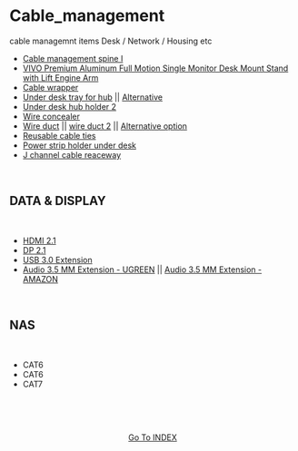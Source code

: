 # Cable_management
cable managemnt items Desk / Network / Housing etc


- [Cable management spine I](https://www.amazon.ca/gp/product/B0F1V78FRJ/ref=ox_sc_act_title_1?th=1)
- [VIVO Premium Aluminum Full Motion Single Monitor Desk Mount Stand with Lift Engine Arm](https://www.amazon.ca/gp/product/B07K6WM83H/ref=ox_sc_act_title_2?smid=AX105E1SOBX1B&psc=1)
- [Cable wrapper](https://www.amazon.ca/dp/B09K3CHHD6?ref_=ppx_hzsearch_conn_dt_b_fed_asin_title_3&th=1)
- [Under desk tray for hub](https://www.amazon.ca/dp/B0BPLRX32S?ref_=ppx_hzsearch_conn_dt_b_fed_asin_title_3&th=1) || [Alternative](https://www.amazon.ca/AEONS-Management-Organizer-Removable-Adjustable/dp/B0B1VBZMBQ?th=1)
- [Under desk hub holder 2](https://www.amazon.ca/Under-Desk-Cable-Management-Drill/dp/B0DGQ9PW2V/ref=pd_lpo_d_sccl_1/140-5475975-1980753?)
- [Wire concealer](https://www.amazon.ca/ZhiYo-Mounted-Paintable-Concealer-L15-7in/dp/B0BR821HXX/ref=sr_1_14?)
- [Wire duct](https://www.amazon.ca/Raceway-Management-Channel-Computers-Shelves/dp/B081GWZTB7/ref=sr_1_3_sspa?) || [wire duct 2](https://www.amazon.ca/ZhiYo-Management-Raceway-Electrically-Computer/dp/B0BXCRCWX8/ref=sr_1_2_sspa?th=1) || [Alternative option](https://www.amazon.ca/dp/B0DH21QYL2/ref=sspa_dk_detail_4?th=1)
- [Reusable cable ties](https://www.amazon.ca/Reusable-Newlan-Adjustable-Organizer-Management/dp/B081HH5X61/ref=pd_bxgy_d_sccl_1/140-5475975-1980753?)
- [Power strip holder under desk](https://www.amazon.ca/dp/B08N1HX647/ref=sspa_dk_detail_3?)
- [J channel cable reaceway](https://www.amazon.ca/dp/B07Q8QN5CB/ref=sspa_dk_detail_2?th=1)

</BR>

## DATA & DISPLAY 

</BR>

- [HDMI 2.1](https://www.amazon.ca/Silkland-48Gbps-Certified-Compatible-Blu-ray/dp/B0CQP2XNYR/ref=sr_1_1_sspa?)
- [DP 2.1](https://www.amazon.ca/Silkland-DisplayPort-Display-Compatible-FreeSync/dp/B0BCQ6FQ33/ref=sr_1_1_sspa?)
- [USB 3.0 Extension](https://www.amazon.ca/UGREEN-Extension-Braided-Transfer-Playstation/dp/B086ZJB2JN/ref=sr_1_3?th=1)
- [Audio 3.5 MM Extension - UGREEN](https://www.amazon.ca/UGREEN-Extension-Auxiliary-Headphone-Smartphones/dp/B00LM4ON2E/ref=sr_1_4?th=1) || [Audio 3.5 MM Extension - AMAZON](https://www.amazon.ca/Amazon-Basics-Female-Extension-Adapter/dp/B01CNAV2YW/ref=sr_1_5?)

</BR>

## NAS 

</BR>

- CAT6
- CAT6
- CAT7

<!-- 

- []()
- []()
- []()
- []()
- []()
- []()
- []()
- []()
- []()
- []()
- []()
- []()
- []()
- []()
- []()
- []()
- []()
- []()
- []()

-->
  


##

</br></br>

<p align="center"> 
<a href="https://github.com/Octavius-Dante/Mr.Index"> Go To INDEX</a>
</p>

##

</br></br></br>

